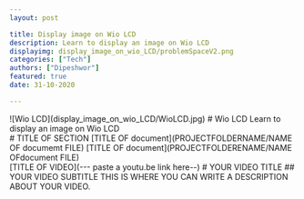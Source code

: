 ```yaml
---
layout: post

title: Display image on Wio LCD
description: Learn to display an image on Wio LCD
displayimg: display_image_on_wio_LCD/problemSpaceV2.png
categories: ["Tech"]
authors: ["Dipeshwor"]
featured: true
date: 31-10-2020

---
```



<!--IMAGE_TEXT_OVERLAY creates a image with a text box over it--------------------->
<div class="image_text_overlay" markdown="1">
![Wio LCD](display_image_on_wio_LCD/WioLCD.jpg)
# Wio LCD
Learn to display an image on Wio LCD
</div>

<!--document creates a grid of documentss--------------------->
<div class="document" markdown="1">
# TITLE OF SECTION
[TITLE OF document](PROJECTFOLDERNAME/NAME OF documemt FILE)
[TITLE OF document](PROJECTFOLDERENAME/NAME OFdocument FILE)
<!-- insert as many links here as you want to dynamically create a grid of pdfs-->
</div>

<!--VIDEO_TEXT_OVERLAY creates a video with a text box over it--------------------->
<div class="video_text_overlay" markdown="1">
[TITLE OF VIDEO](--- paste a youtu.be link here--)
# YOUR VIDEO TITLE
## YOUR VIDEO SUBTITLE
THIS IS WHERE YOU CAN WRITE A DESCRIPTION ABOUT YOUR VIDEO.
</div>

<!--FREE WRITE lets you write any markdown you want (include images, lists, titles, code,etc)
               If something doesn't look how you expect on the page, try adding a linebreak after it--------------------->
<div class="free_write" markdown="1">
</div>
